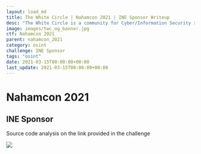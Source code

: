 ```yaml
---
layout: load_md
title: The White Circle | Nahamcon 2021 | INE Sponsor Writeup
desc: "The White Circle is a community for Cyber/Information Security students, enthusiasts and professionals. You can discuss anything related to Security, share your knowledge with others, get help when you need it and proceed further in your journey with amazing people from all over the world."
image: images/twc_og_banner.jpg
ctf: Nahamcon 2021
parent: nahamcon_2021
category: osint
challenge: INE Sponsor
tags: "osint"
date: 2021-03-15T00:00:00+00:00
last_update: 2021-03-15T00:00:00+00:00
---
```


<h1 class="heading card-title white-text">Nahamcon 2021</h1>

## INE Sponsor

Source code analysis on the link provided in the challenge

![](https://i.imgur.com/yRFuBt8.png)

